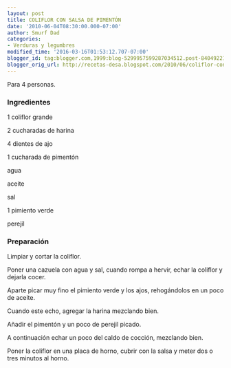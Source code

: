 ```yaml
---
layout: post
title: COLIFLOR CON SALSA DE PIMENTÓN
date: '2010-06-04T08:30:00.000-07:00'
author: Smurf Dad
categories:
- Verduras y legumbres
modified_time: '2016-03-16T01:53:12.707-07:00'
blogger_id: tag:blogger.com,1999:blog-5299957599287034512.post-8404922139111802744
blogger_orig_url: http://recetas-desa.blogspot.com/2010/06/coliflor-con-salsa-de-pimenton.html
---
```


Para 4 personas.

<h3>Ingredientes</h3>


1 coliflor grande

2 cucharadas de harina

4 dientes de ajo

1 cucharada de piment&oacute;n

agua

aceite

sal

1 pimiento verde

perejil

<h3>Preparaci&oacute;n</h3>


Limpiar y cortar la coliflor.

Poner una cazuela con agua y sal, cuando rompa a hervir, echar la coliflor y dejarla cocer.

Aparte picar muy fino el pimiento verde y los ajos, rehog&aacute;ndolos en un poco de aceite.

Cuando este echo, agregar la harina mezclando bien.

A&ntilde;adir el piment&oacute;n y un poco de perejil picado.

A continuaci&oacute;n echar un poco del caldo de cocci&oacute;n, mezclando bien.

Poner la coliflor en una placa de horno, cubrir con la salsa y meter dos o tres minutos al horno.

